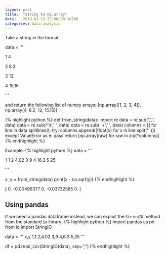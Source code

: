 ```yaml
---
layout: post
title:  "String to np.array"
date:   2018-01-20 22:00:00 +0100
categories: data-analysis
---
```


Take a string in the format:

data = '''

1   4

2   8.2

3 12

4     15,16

'''

and return the following list of numpy arrays:
[np,array([1, 2, 3, 4]),
np.array(4, 8.2, 12, 15.16)]



{% highlight python %}
def from_string(data):
    import re
    data = re.sub(',','.', data)
    data = re.sub(r'\t',' ', data)
    data = re.sub(' +',' ', data)
    columns = []
    for line in data.splitlines():
        try:
            columns.append([float(x) for x in line.split(' ')])         
        except ValueError as e:
            pass
    return [np.array(raw) for raw in zip(*columns)]
{% endhighlight %}



Example:
{% highlight python %}
data = '''

1  1
2  4.02
3  9
4  16.3
5 25

'''

x, y = from_string(data)
print(x - np.sqrt(y))
{% endhighlight %}

[ 0.         -0.00499377  0.         -0.03732585  0.        ]


## Using pandas
If we need a pandas dataframe instead, we can exploit the `StringIO` method from the standard `io` library:
{% highlight python %}
import pandas as pd
from io import StringIO

data = '''
x,y
1,1
2,4.02
3,9
4,6.3
5,25
'''

df = pd.read_csv(StringIO(data), sep=",")
{% endhighlight %}
